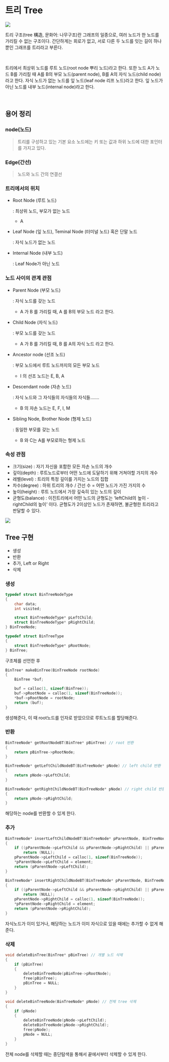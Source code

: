 # 트리 Tree

<img src="https://img1.daumcdn.net/thumb/R1280x0/?scode=mtistory2&fname=https%3A%2F%2Fblog.kakaocdn.net%2Fdn%2FPFSfV%2FbtrB5AksSKd%2FwnS0MEbfZtuQYF1JTnT4c0%2Fimg.png" />

<br />

트리 구조(tree 構造, 문화어: 나무구조)란 그래프의 일종으로, 여러 노드가 한 노드를 가리킬 수 없는 구조이다.
간단하게는 회로가 없고, 서로 다른 두 노드를 잇는 길이 하나뿐인 그래프를 트리라고 부른다.

<br />

트리에서 최상위 노드를 루트 노드(root node 뿌리 노드)라고 한다. 
또한 노드 A가 노드 B를 가리킬 때 A를 B의 부모 노드(parent node), 
B를 A의 자식 노드(child node)라고 한다. 자식 노드가 없는 노드를 잎 노드(leaf node 리프 노드)라고 한다. 
잎 노드가 아닌 노드를 내부 노드(internal node)라고 한다.

<br />

## 용어 정리

### node(노드)

> 트리를 구성하고 있는 기본 요소
노드에는 키 또는 값과 하위 노드에 대한 포인터를 가지고 있다.
> 

### Edge(간선)

> 노드와 노드 간의 연결선
> 

### 트리에서의 위치

- Root Node (루트 노드)
    
    :  최상위 노드, 부모가 없는 노드
    
    - A
- Leaf Node (잎 노드), Teminal Node (터미널 노드) 혹은 단말 노드
    
    :  자식 노드가 없는 노드
    
- Internal Node (내부 노드)
    
    :  Leaf Node가 아닌 노드
    

### 노드 사이의 관계 관점

- Parent Node (부모 노드)
    
    :  자식 노드를 갖는 노드
    
    - A 가 B 를 가리킬 때, A 를 B의 부모 노드 라고 한다.
- Child Node (자식 노드)
    
    :  부모 노드를 갖는 노드
    
    - A 가 B 를 가리킬 때, B 를 A의 자식 노드 라고 한다.
- Ancestor node (선조 노드)
    
    :  부모 노드에서 루트 노드까지의 모든 부모 노드
    
    - I 의 선조 노드는 E, B, A
- Descendant node (자손 노드)
    
    :  자식 노드와 그 자식들의 자식들의 자식들.......
    
    - B 의 자손 노드는 E, F, I, M
- Sibling Node, Brother Node (형제 노드)
    
    :  동일한 부모를 갖는 노드
    
    - B 와 C는 A를 부모로하는 형제 노드

### 속성 관점

- 크기(size) : 자기 자신을 포함한 모든 자손 노드의 개수
- 깊이(depth) : 루트노드로부터 어떤 노드에 도달하기 위해 거쳐야할 가지의 개수
- 레벨(level) : 트리의 특정 깊이를 가지는 노드의 집합
- 차수(degree) : 하위 트리의 개수 / 간선 수 = 어떤 노드가 가진 가지의 수
- 높이(height) : 루트 노드에서 가장 깊숙히 있는 노드의 깊이
- 균형도(balance) : 이진트리에서 어떤 노드의 균형도는 ‘leftChild의 높이 - rightChild의 높이’ 이다. 균형도가 2이상인 노드가 존재하면, 불균형한 트리라고 판달할 수 있다.

<img src="https://user-images.githubusercontent.com/75446713/167810655-d1f7c243-35a0-43bd-ba87-7bca81e67de5.png" />

## Tree 구현
- 생성
- 반환
- 추가, Left or Right
- 삭제

### 생성

```C
typedef struct BinTreeNodeType
{
	char data;
	int visited;

	struct BinTreeNodeType* pLeftChild;
	struct BinTreeNodeType* pRightChild;
} BinTreeNode;

typedef struct BinTreeType
{
	struct BinTreeNodeType* pRootNode;
} BinTree;
```

구조체를 선언한 후

```C
BinTree* makeBinTree(BinTreeNode rootNode)
{
    BinTree *buf;

    buf = calloc(1, sizeof(BinTree));
    buf->pRootNode = calloc(1, sizeof(BinTreeNode));
    *buf->pRootNode = rootNode;
    return (buf);
}
```
생성해준다, 이 때 root노드를 인자로 받았으므로
루트노드를 할당해준다.

### 반환
```C
BinTreeNode* getRootNodeBT(BinTree* pBinTree) // root 반환
{
    return pBinTree->pRootNode;
}

BinTreeNode* getLeftChildNodeBT(BinTreeNode* pNode) // left child 반환
{
    return pNode->pLeftChild;
}

BinTreeNode* getRightChildNodeBT(BinTreeNode* pNode) // right child 반환
{
    return pNode->pRightChild;
}
```

해당하는 node를 반환할 수 있게 한다.

### 추가
```C
BinTreeNode* insertLeftChildNodeBT(BinTreeNode* pParentNode, BinTreeNode element) // left child
{
    if ((pParentNode->pLeftChild && pParentNode->pRightChild) || pParentNode->pLeftChild) // 자식노드가 꽉 찼거나, leftchild가 이미 있을 때
        return (NULL);
    pParentNode->pLeftChild = calloc(1, sizeof(BinTreeNode));
    *pParentNode->pLeftChild = element;
    return (pParentNode->pLeftChild);
}

BinTreeNode* insertRightChildNodeBT(BinTreeNode* pParentNode, BinTreeNode element)
{
    if ((pParentNode->pLeftChild && pParentNode->pRightChild) || pParentNode->pRightChild) // 자식노드가 꽉 찼거나, rightchild가 이미 있을 때
        return (NULL);
    pParentNode->pRightChild = calloc(1, sizeof(BinTreeNode));
    *pParentNode->pRightChild = element;
    return (pParentNode->pRightChild);
}
```

자식노드가 이미 있거나, 해당하는 노드가 이미 자식으로 있을 때에는 추가할 수 없게 해준다.

### 삭제

```C
void deleteBinTree(BinTree* pBinTree) // 개별 노드 삭제
{
    if (pBinTree)
    {
        deleteBinTreeNode(pBinTree->pRootNode);
        free(pBinTree);
        pBinTree = NULL;
    }
}

void deleteBinTreeNode(BinTreeNode* pNode) // 전체 tree 삭제
{
    if (pNode)
    {
        deleteBinTreeNode(pNode->pLeftChild);
        deleteBinTreeNode(pNode->pRightChild);
        free(pNode);
        pNode = NULL;
    }
}
```
전체 node를 삭제할 때는 종단탐색을 통해서 끝에서부터 삭제할 수 있게 한다.